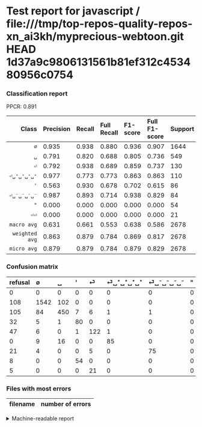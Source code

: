 # Test report for javascript / file:///tmp/top-repos-quality-repos-xn_ai3kh/myprecious-webtoon.git HEAD 1d37a9c9806131561b81ef312c453480956c0754

### Classification report

PPCR: 0.891

| Class | Precision | Recall | Full Recall | F1-score | Full F1-score | Support | Full Support | PPCR |
|------:|:----------|:-------|:------------|:---------|:---------|:--------|:-------------|:-----|
| `∅` | 0.935| 0.938| 0.880| 0.936| 0.907| 1644| 1752| 0.938 |
| `␣` | 0.791| 0.820| 0.688| 0.805| 0.736| 549| 654| 0.839 |
| `⏎` | 0.792| 0.938| 0.689| 0.859| 0.737| 130| 177| 0.734 |
| `⏎␣⁺␣⁺␣⁺␣⁺` | 0.977| 0.773| 0.773| 0.863| 0.863| 110| 110| 1.000 |
| `'` | 0.563| 0.930| 0.678| 0.702| 0.615| 86| 118| 0.729 |
| `⏎␣⁻␣⁻␣⁻␣⁻` | 0.987| 0.893| 0.714| 0.938| 0.829| 84| 105| 0.800 |
| `"` | 0.000| 0.000| 0.000| 0.000| 0.000| 54| 62| 0.871 |
| `⏎⏎` | 0.000| 0.000| 0.000| 0.000| 0.000| 21| 26| 0.808 |
| `macro avg` | 0.631| 0.661| 0.553| 0.638| 0.586| 2678| 3004| 0.891 |
| `weighted avg` | 0.863| 0.879| 0.784| 0.869| 0.817| 2678| 3004| 0.891 |
| `micro avg` | 0.879| 0.879| 0.784| 0.879| 0.829| 2678| 3004| 0.891 |

### Confusion matrix

|refusal|  ∅| ␣| '| ⏎| ⏎␣⁺␣⁺␣⁺␣⁺| ⏎␣⁻␣⁻␣⁻␣⁻| "| ⏎⏎| 
|:---|:---|:---|:---|:---|:---|:---|:---|:---|
|0 |0 |0 |0 |0 |0 |0 |0 |0 |
|108 |1542 |102 |0 |0 |0 |0 |0 |0 |
|105 |84 |450 |7 |6 |1 |1 |0 |0 |
|32 |5 |1 |80 |0 |0 |0 |0 |0 |
|47 |6 |0 |1 |122 |1 |0 |0 |0 |
|0 |9 |16 |0 |0 |85 |0 |0 |0 |
|21 |4 |0 |0 |5 |0 |75 |0 |0 |
|8 |0 |0 |54 |0 |0 |0 |0 |0 |
|5 |0 |0 |0 |21 |0 |0 |0 |0 |

### Files with most errors

| filename | number of errors|
|:----:|:-----|

<details>
    <summary>Machine-readable report</summary>
```json
{
  "cl_report": {"\"": {"f1-score": 0.0, "precision": 0.0, "recall": 0.0, "support": 54}, "\u0027": {"f1-score": 0.7017543859649122, "precision": 0.5633802816901409, "recall": 0.9302325581395349, "support": 86}, "macro avg": {"f1-score": 0.6378262682069653, "precision": 0.6306060359861401, "recall": 0.6614883559640741, "support": 2678}, "micro avg": {"f1-score": 0.8790141896938014, "precision": 0.8790141896938013, "recall": 0.8790141896938013, "support": 2678}, "weighted avg": {"f1-score": 0.8688782835292143, "precision": 0.8634724505214412, "recall": 0.8790141896938013, "support": 2678}, "\u2205": {"f1-score": 0.9362477231329691, "precision": 0.9345454545454546, "recall": 0.9379562043795621, "support": 1644}, "\u23ce": {"f1-score": 0.8591549295774646, "precision": 0.7922077922077922, "recall": 0.9384615384615385, "support": 130}, "\u23ce\u23ce": {"f1-score": 0.0, "precision": 0.0, "recall": 0.0, "support": 21}, "\u23ce\u2423\u207a\u2423\u207a\u2423\u207a\u2423\u207a": {"f1-score": 0.8629441624365481, "precision": 0.9770114942528736, "recall": 0.7727272727272727, "support": 110}, "\u23ce\u2423\u207b\u2423\u207b\u2423\u207b\u2423\u207b": {"f1-score": 0.9375, "precision": 0.9868421052631579, "recall": 0.8928571428571429, "support": 84}, "\u2423": {"f1-score": 0.8050089445438283, "precision": 0.7908611599297012, "recall": 0.819672131147541, "support": 549}},
  "cl_report_full": {"\"": {"f1-score": 0.0, "precision": 0.0, "recall": 0.0, "support": 62}, "\u0027": {"f1-score": 0.6153846153846153, "precision": 0.5633802816901409, "recall": 0.6779661016949152, "support": 118}, "macro avg": {"f1-score": 0.5858298866195998, "precision": 0.6306060359861401, "recall": 0.5528068757784811, "support": 3004}, "micro avg": {"f1-score": 0.8285814853924673, "precision": 0.8790141896938013, "recall": 0.7836218375499334, "support": 3004}, "weighted avg": {"f1-score": 0.817091050137509, "precision": 0.8563036527424515, "recall": 0.7836218375499334, "support": 3004}, "\u2205": {"f1-score": 0.9065255731922399, "precision": 0.9345454545454546, "recall": 0.8801369863013698, "support": 1752}, "\u23ce": {"f1-score": 0.7371601208459215, "precision": 0.7922077922077922, "recall": 0.6892655367231638, "support": 177}, "\u23ce\u23ce": {"f1-score": 0.0, "precision": 0.0, "recall": 0.0, "support": 26}, "\u23ce\u2423\u207a\u2423\u207a\u2423\u207a\u2423\u207a": {"f1-score": 0.8629441624365481, "precision": 0.9770114942528736, "recall": 0.7727272727272727, "support": 110}, "\u23ce\u2423\u207b\u2423\u207b\u2423\u207b\u2423\u207b": {"f1-score": 0.8287292817679558, "precision": 0.9868421052631579, "recall": 0.7142857142857143, "support": 105}, "\u2423": {"f1-score": 0.7358953393295176, "precision": 0.7908611599297012, "recall": 0.6880733944954128, "support": 654}},
  "ppcr": 0.8914780292942743
}
```
</details>
